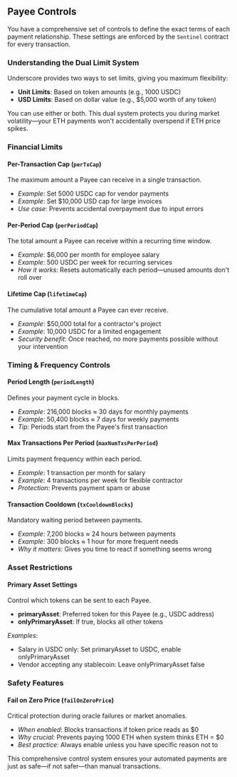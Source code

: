 ## Payee Controls

You have a comprehensive set of controls to define the exact terms of each payment relationship. These settings are enforced by the `Sentinel` contract for every transaction.

### Understanding the Dual Limit System

Underscore provides two ways to set limits, giving you maximum flexibility:
- **Unit Limits**: Based on token amounts (e.g., 1000 USDC)
- **USD Limits**: Based on dollar value (e.g., $5,000 worth of any token)

You can use either or both. This dual system protects you during market volatility—your ETH payments won't accidentally overspend if ETH price spikes.

### Financial Limits

#### Per-Transaction Cap (`perTxCap`)
The maximum amount a Payee can receive in a single transaction.
* *Example*: Set 5000 USDC cap for vendor payments
* *Example*: Set $10,000 USD cap for large invoices
* *Use case*: Prevents accidental overpayment due to input errors

#### Per-Period Cap (`perPeriodCap`)
The total amount a Payee can receive within a recurring time window.
* *Example*: $6,000 per month for employee salary
* *Example*: 500 USDC per week for recurring services
* *How it works*: Resets automatically each period—unused amounts don't roll over

#### Lifetime Cap (`lifetimeCap`)
The cumulative total amount a Payee can ever receive.
* *Example*: $50,000 total for a contractor's project
* *Example*: 10,000 USDC for a limited engagement
* *Security benefit*: Once reached, no more payments possible without your intervention

### Timing & Frequency Controls

#### Period Length (`periodLength`)
Defines your payment cycle in blocks.
* *Example*: 216,000 blocks ≈ 30 days for monthly payments
* *Example*: 50,400 blocks ≈ 7 days for weekly payments
* *Tip*: Periods start from the Payee's first transaction

#### Max Transactions Per Period (`maxNumTxsPerPeriod`)
Limits payment frequency within each period.
* *Example*: 1 transaction per month for salary
* *Example*: 4 transactions per week for flexible contractor
* *Protection*: Prevents payment spam or abuse

#### Transaction Cooldown (`txCooldownBlocks`)
Mandatory waiting period between payments.
* *Example*: 7,200 blocks ≈ 24 hours between payments
* *Example*: 300 blocks ≈ 1 hour for more frequent needs
* *Why it matters*: Gives you time to react if something seems wrong

### Asset Restrictions

#### Primary Asset Settings
Control which tokens can be sent to each Payee.
* **primaryAsset**: Preferred token for this Payee (e.g., USDC address)
* **onlyPrimaryAsset**: If true, blocks all other tokens

*Examples*:
- Salary in USDC only: Set primaryAsset to USDC, enable onlyPrimaryAsset
- Vendor accepting any stablecoin: Leave onlyPrimaryAsset false

### Safety Features

#### Fail on Zero Price (`failOnZeroPrice`)
Critical protection during oracle failures or market anomalies.
* *When enabled*: Blocks transactions if token price reads as $0
* *Why crucial*: Prevents paying 1000 ETH when system thinks ETH = $0
* *Best practice*: Always enable unless you have specific reason not to

This comprehensive control system ensures your automated payments are just as safe—if not safer—than manual transactions.